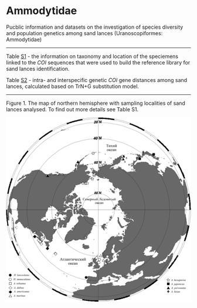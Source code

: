 # Ammodytidae
Pucblic information and datasets on the investigation of species diversity and population genetics among sand lances (Uranoscopiformes: Ammodytidae)

----

Table [S1](https://github.com/Sturcoal/Ammodytes/blob/master/Table%20S1.csv) - the information on taxonomy and location of the speciemens linked to the *COI* sequences that were used to build the reference library for sand lances identification.

Table [S2](https://github.com/Sturcoal/Ammodytes/blob/master/Table%20S2.csv) - intra- and interspecific genetic *COI* gene distances among sand lances, calculated based on TrN+G substitution model.

----

Figure 1. The map of northern hemisphere with sampling localities of sand lances analysed. To find out more details see Table S1.

![Sapmling locations of sand lances](https://github.com/Sturcoal/Ammodytes/blob/master/text50474-6-9.png)



